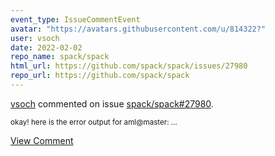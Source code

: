 ```yaml
---
event_type: IssueCommentEvent
avatar: "https://avatars.githubusercontent.com/u/814322?"
user: vsoch
date: 2022-02-02
repo_name: spack/spack
html_url: https://github.com/spack/spack/issues/27980
repo_url: https://github.com/spack/spack
---
```


<a href='https://github.com/vsoch' target='_blank'>vsoch</a> commented on issue <a href='https://github.com/spack/spack/issues/27980' target='_blank'>spack/spack#27980</a>.

<small>okay! here is the error output for aml@master:...</small>

<a href='https://github.com/spack/spack/issues/27980' target='_blank'>View Comment</a>